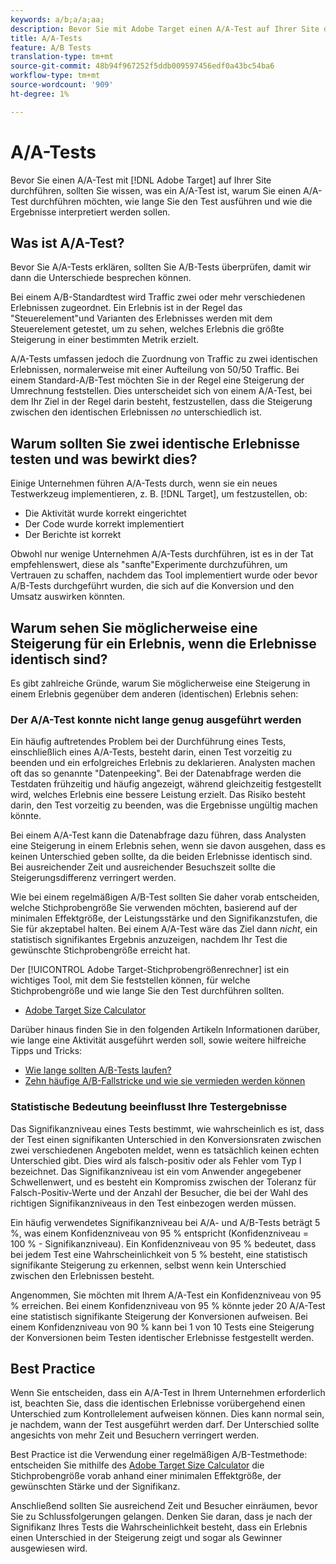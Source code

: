 ```yaml
---
keywords: a/b;a/a;aa;
description: Bevor Sie mit Adobe Target einen A/A-Test auf Ihrer Site durchführen, sollten Sie wissen, was ein A/A-Test ist, warum Sie möglicherweise einen A/A-Test durchführen möchten, wie lange Sie den Test durchführen sollten und wie die Ergebnisse interpretiert werden.
title: A/A-Tests
feature: A/B Tests
translation-type: tm+mt
source-git-commit: 48b94f967252f5ddb009597456edf0a43bc54ba6
workflow-type: tm+mt
source-wordcount: '909'
ht-degree: 1%

---
```



# A/A-Tests

Bevor Sie einen A/A-Test mit [!DNL Adobe Target] auf Ihrer Site durchführen, sollten Sie wissen, was ein A/A-Test ist, warum Sie einen A/A-Test durchführen möchten, wie lange Sie den Test ausführen und wie die Ergebnisse interpretiert werden sollen.

## Was ist A/A-Test?

Bevor Sie A/A-Tests erklären, sollten Sie A/B-Tests überprüfen, damit wir dann die Unterschiede besprechen können.

Bei einem A/B-Standardtest wird Traffic zwei oder mehr verschiedenen Erlebnissen zugeordnet. Ein Erlebnis ist in der Regel das &quot;Steuerelement&quot;und Varianten des Erlebnisses werden mit dem Steuerelement getestet, um zu sehen, welches Erlebnis die größte Steigerung in einer bestimmten Metrik erzielt.

A/A-Tests umfassen jedoch die Zuordnung von Traffic zu zwei identischen Erlebnissen, normalerweise mit einer Aufteilung von 50/50 Traffic. Bei einem Standard-A/B-Test möchten Sie in der Regel eine Steigerung der Umrechnung feststellen. Dies unterscheidet sich von einem A/A-Test, bei dem Ihr Ziel in der Regel darin besteht, festzustellen, dass die Steigerung zwischen den identischen Erlebnissen *no* unterschiedlich ist.

## Warum sollten Sie zwei identische Erlebnisse testen und was bewirkt dies?

Einige Unternehmen führen A/A-Tests durch, wenn sie ein neues Testwerkzeug implementieren, z. B. [!DNL Target], um festzustellen, ob:

* Die Aktivität wurde korrekt eingerichtet
* Der Code wurde korrekt implementiert
* Der Berichte ist korrekt

Obwohl nur wenige Unternehmen A/A-Tests durchführen, ist es in der Tat empfehlenswert, diese als &quot;sanfte&quot;Experimente durchzuführen, um Vertrauen zu schaffen, nachdem das Tool implementiert wurde oder bevor A/B-Tests durchgeführt wurden, die sich auf die Konversion und den Umsatz auswirken könnten.

## Warum sehen Sie möglicherweise eine Steigerung für ein Erlebnis, wenn die Erlebnisse identisch sind?

Es gibt zahlreiche Gründe, warum Sie möglicherweise eine Steigerung in einem Erlebnis gegenüber dem anderen (identischen) Erlebnis sehen:

### Der A/A-Test konnte nicht lange genug ausgeführt werden

Ein häufig auftretendes Problem bei der Durchführung eines Tests, einschließlich eines A/A-Tests, besteht darin, einen Test vorzeitig zu beenden und ein erfolgreiches Erlebnis zu deklarieren. Analysten machen oft das so genannte &quot;Datenpeeking&quot;. Bei der Datenabfrage werden die Testdaten frühzeitig und häufig angezeigt, während gleichzeitig festgestellt wird, welches Erlebnis eine bessere Leistung erzielt. Das Risiko besteht darin, den Test vorzeitig zu beenden, was die Ergebnisse ungültig machen könnte.

Bei einem A/A-Test kann die Datenabfrage dazu führen, dass Analysten eine Steigerung in einem Erlebnis sehen, wenn sie davon ausgehen, dass es keinen Unterschied geben sollte, da die beiden Erlebnisse identisch sind. Bei ausreichender Zeit und ausreichender Besuchszeit sollte die Steigerungsdifferenz verringert werden.

Wie bei einem regelmäßigen A/B-Test sollten Sie daher vorab entscheiden, welche Stichprobengröße Sie verwenden möchten, basierend auf der minimalen Effektgröße, der Leistungsstärke und den Signifikanzstufen, die Sie für akzeptabel halten. Bei einem A/A-Test wäre das Ziel dann *nicht*, ein statistisch signifikantes Ergebnis anzuzeigen, nachdem Ihr Test die gewünschte Stichprobengröße erreicht hat.

Der [!UICONTROL Adobe Target-Stichprobengrößenrechner] ist ein wichtiges Tool, mit dem Sie feststellen können, für welche Stichprobengröße und wie lange Sie den Test durchführen sollten.

* [Adobe Target Size Calculator](/help/c-activities/t-test-ab/sample-size-determination.md#section_6B8725BD704C4AFE939EF2A6B6E834E6)

Darüber hinaus finden Sie in den folgenden Artikeln Informationen darüber, wie lange eine Aktivität ausgeführt werden soll, sowie weitere hilfreiche Tipps und Tricks:

* [Wie lange sollten A/B-Tests laufen?](/help/c-activities/t-test-ab/sample-size-determination.md)
* [Zehn häufige A/B-Fallstricke und wie sie vermieden werden können](/help/c-activities/t-test-ab/common-ab-testing-pitfalls.md)

### Statistische Bedeutung beeinflusst Ihre Testergebnisse

Das Signifikanzniveau eines Tests bestimmt, wie wahrscheinlich es ist, dass der Test einen signifikanten Unterschied in den Konversionsraten zwischen zwei verschiedenen Angeboten meldet, wenn es tatsächlich keinen echten Unterschied gibt. Dies wird als falsch-positiv oder als Fehler vom Typ I bezeichnet. Das Signifikanzniveau ist ein vom Anwender angegebener Schwellenwert, und es besteht ein Kompromiss zwischen der Toleranz für Falsch-Positiv-Werte und der Anzahl der Besucher, die bei der Wahl des richtigen Signifikanzniveaus in den Test einbezogen werden müssen.

Ein häufig verwendetes Signifikanzniveau bei A/A- und A/B-Tests beträgt 5 %, was einem Konfidenzniveau von 95 % entspricht (Konfidenzniveau = 100 % - Signifikanzniveau). Ein Konfidenzniveau von 95 % bedeutet, dass bei jedem Test eine Wahrscheinlichkeit von 5 % besteht, eine statistisch signifikante Steigerung zu erkennen, selbst wenn kein Unterschied zwischen den Erlebnissen besteht.

Angenommen, Sie möchten mit Ihrem A/A-Test ein Konfidenzniveau von 95 % erreichen. Bei einem Konfidenzniveau von 95 % könnte jeder 20 A/A-Test eine statistisch signifikante Steigerung der Konversionen aufweisen. Bei einem Konfidenzniveau von 90 % kann bei 1 von 10 Tests eine Steigerung der Konversionen beim Testen identischer Erlebnisse festgestellt werden.

## Best Practice

Wenn Sie entscheiden, dass ein A/A-Test in Ihrem Unternehmen erforderlich ist, beachten Sie, dass die identischen Erlebnisse vorübergehend einen Unterschied zum Kontrollelement aufweisen können. Dies kann normal sein, je nachdem, wann der Test ausgeführt werden darf. Der Unterschied sollte angesichts von mehr Zeit und Besuchern verringert werden.

Best Practice ist die Verwendung einer regelmäßigen A/B-Testmethode: entscheiden Sie mithilfe des [Adobe Target Size Calculator](/help/c-activities/t-test-ab/sample-size-determination.md#section_6B8725BD704C4AFE939EF2A6B6E834E6) die Stichprobengröße vorab anhand einer minimalen Effektgröße, der gewünschten Stärke und der Signifikanz.

Anschließend sollten Sie ausreichend Zeit und Besucher einräumen, bevor Sie zu Schlussfolgerungen gelangen. Denken Sie daran, dass je nach der Signifikanz Ihres Tests die Wahrscheinlichkeit besteht, dass ein Erlebnis einen Unterschied in der Steigerung zeigt und sogar als Gewinner ausgewiesen wird.
